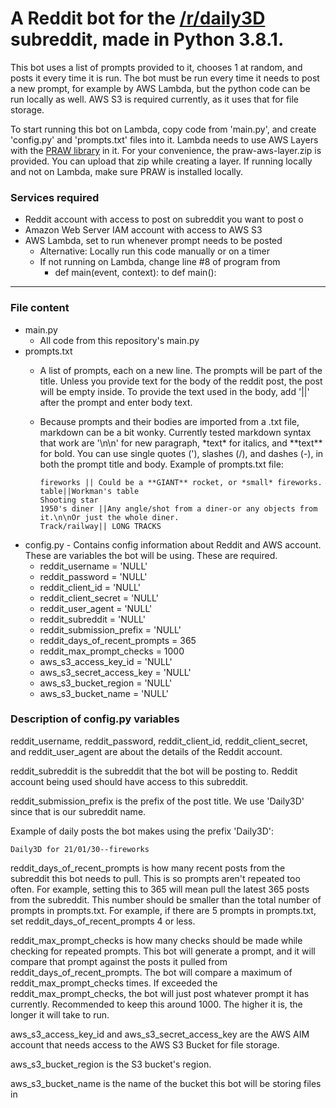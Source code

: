 # A Reddit bot for the [/r/daily3D](reddit.com/r/Daily3D) subreddit, made in Python 3.8.1.

This bot uses a list of prompts provided to it, chooses 1 at random, and posts it every time it is run. The bot must be run every time it needs to post a new prompt, for example by AWS Lambda, but the python code can be run locally as well. AWS S3 is required currently, as it uses that for file storage.

To start running this bot on Lambda, copy code from 'main.py', and create 'config.py' and 'prompts.txt' files into it. Lambda needs to use AWS Layers with the [PRAW library](https://praw.readthedocs.io/en/latest/) in it. For your convenience, the praw-aws-layer.zip is provided. You can upload that zip while creating a layer. If running locally and not on Lambda, make sure PRAW is installed locally.

### Services required
* Reddit account with access to post on subreddit you want to post o
* Amazon Web Server IAM account with access to AWS S3
* AWS Lambda, set to run whenever prompt needs to be posted
  - Alternative: Locally run this code manually or on a timer
  - If not running on Lambda, change line #8 of program from
    - def main(event, context): to def main():

---
### File content
* main.py
  - All code from this repository's main.py
* prompts.txt
  - A list of prompts, each on a new line. The prompts will be part of the title. Unless you provide text for the body of the reddit post, the post will be empty inside. To provide the text used in the body, add '||' after the prompt and enter body text.

  - Because prompts and their bodies are imported from a .txt file, markdown can be a bit wonky. Currently tested markdown syntax that work are '\n\n' for new paragraph, \*text\* for italics, and \*\*text\*\* for bold. You can use single quotes ('), slashes (/), and dashes (-), in both the prompt title and body. Example of prompts.txt file:

    ```
    fireworks || Could be a **GIANT** rocket, or *small* fireworks.
    table||Workman's table
    Shooting star
    1950's diner ||Any angle/shot from a diner-or any objects from it.\n\nOr just the whole diner.
    Track/railway|| LONG TRACKS
    ```
* config.py - Contains config information about Reddit and AWS account. These are variables the bot will be using. These are required.
  - reddit_username = 'NULL'
  - reddit_password = 'NULL'
  - reddit_client_id = 'NULL'
  - reddit_client_secret = 'NULL'
  - reddit_user_agent = 'NULL'
  - reddit_subreddit = 'NULL'
  - reddit_submission_prefix = 'NULL'
  - reddit_days_of_recent_prompts = 365
  - reddit_max_prompt_checks = 1000
  - aws_s3_access_key_id = 'NULL'
  - aws_s3_secret_access_key = 'NULL'
  - aws_s3_bucket_region = 'NULL'
  - aws_s3_bucket_name = 'NULL'

### Description of config.py variables
reddit_username, reddit_password, reddit_client_id, reddit_client_secret, and reddit_user_agent are about the details of the Reddit account.

reddit_subreddit is the subreddit that the bot will be posting to. Reddit account being used should have access to this subreddit.

reddit_submission_prefix is the prefix of the post title. We use 'Daily3D' since that is our subreddit name.

Example of daily posts the bot makes using the prefix 'Daily3D':
```
Daily3D for 21/01/30--fireworks
```

reddit_days_of_recent_prompts is how many recent posts from the subreddit this bot needs to pull. This is so prompts aren't repeated too often. For example, setting this to 365 will mean pull the latest 365 posts from the subreddit. This number should be smaller than the total number of prompts in prompts.txt. For example, if there are 5 prompts in prompts.txt, set reddit_days_of_recent_prompts 4 or less.

reddit_max_prompt_checks is how many checks should be made while checking for repeated prompts. This bot will generate a prompt, and it will compare that prompt against the posts it pulled from reddit_days_of_recent_prompts. The bot will compare a maximum of reddit_max_prompt_checks times. If exceeded the reddit_max_prompt_checks, the bot will just post whatever prompt it has currently. Recommended to keep this around 1000. The higher it is, the longer it will take to run.

aws_s3_access_key_id and aws_s3_secret_access_key are the AWS AIM account that needs access to the AWS S3 Bucket for file storage.

aws_s3_bucket_region is the S3 bucket's region.

aws_s3_bucket_name is the name of the bucket this bot will be storing files in
